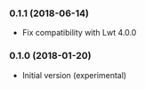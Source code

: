 ### 0.1.1 (2018-06-14)

* Fix compatibility with Lwt 4.0.0

### 0.1.0 (2018-01-20)

* Initial version (experimental)

